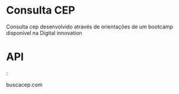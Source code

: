 # Consulta CEP
<p>Consulta cep desenvolvido através de orientações de um bootcamp disponível na Digital innovation</p>
<h1>API</h1>: <p> buscacep.com </p>
